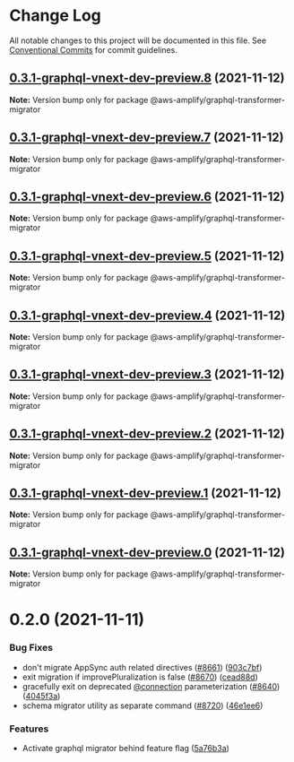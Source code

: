 # Change Log

All notable changes to this project will be documented in this file.
See [Conventional Commits](https://conventionalcommits.org) for commit guidelines.

## [0.3.1-graphql-vnext-dev-preview.8](https://github.com/aws-amplify/amplify-cli/compare/@aws-amplify/graphql-transformer-migrator@0.2.0...@aws-amplify/graphql-transformer-migrator@0.3.1-graphql-vnext-dev-preview.8) (2021-11-12)

**Note:** Version bump only for package @aws-amplify/graphql-transformer-migrator





## [0.3.1-graphql-vnext-dev-preview.7](https://github.com/aws-amplify/amplify-cli/compare/@aws-amplify/graphql-transformer-migrator@0.2.0...@aws-amplify/graphql-transformer-migrator@0.3.1-graphql-vnext-dev-preview.7) (2021-11-12)

**Note:** Version bump only for package @aws-amplify/graphql-transformer-migrator





## [0.3.1-graphql-vnext-dev-preview.6](https://github.com/aws-amplify/amplify-cli/compare/@aws-amplify/graphql-transformer-migrator@0.2.0...@aws-amplify/graphql-transformer-migrator@0.3.1-graphql-vnext-dev-preview.6) (2021-11-12)

**Note:** Version bump only for package @aws-amplify/graphql-transformer-migrator





## [0.3.1-graphql-vnext-dev-preview.5](https://github.com/aws-amplify/amplify-cli/compare/@aws-amplify/graphql-transformer-migrator@0.2.0...@aws-amplify/graphql-transformer-migrator@0.3.1-graphql-vnext-dev-preview.5) (2021-11-12)

**Note:** Version bump only for package @aws-amplify/graphql-transformer-migrator





## [0.3.1-graphql-vnext-dev-preview.4](https://github.com/aws-amplify/amplify-cli/compare/@aws-amplify/graphql-transformer-migrator@0.2.0...@aws-amplify/graphql-transformer-migrator@0.3.1-graphql-vnext-dev-preview.4) (2021-11-12)

**Note:** Version bump only for package @aws-amplify/graphql-transformer-migrator





## [0.3.1-graphql-vnext-dev-preview.3](https://github.com/aws-amplify/amplify-cli/compare/@aws-amplify/graphql-transformer-migrator@0.2.0...@aws-amplify/graphql-transformer-migrator@0.3.1-graphql-vnext-dev-preview.3) (2021-11-12)

**Note:** Version bump only for package @aws-amplify/graphql-transformer-migrator





## [0.3.1-graphql-vnext-dev-preview.2](https://github.com/aws-amplify/amplify-cli/compare/@aws-amplify/graphql-transformer-migrator@0.2.0...@aws-amplify/graphql-transformer-migrator@0.3.1-graphql-vnext-dev-preview.2) (2021-11-12)

**Note:** Version bump only for package @aws-amplify/graphql-transformer-migrator





## [0.3.1-graphql-vnext-dev-preview.1](https://github.com/aws-amplify/amplify-cli/compare/@aws-amplify/graphql-transformer-migrator@0.2.0...@aws-amplify/graphql-transformer-migrator@0.3.1-graphql-vnext-dev-preview.1) (2021-11-12)

**Note:** Version bump only for package @aws-amplify/graphql-transformer-migrator





## [0.3.1-graphql-vnext-dev-preview.0](https://github.com/aws-amplify/amplify-cli/compare/@aws-amplify/graphql-transformer-migrator@0.2.0...@aws-amplify/graphql-transformer-migrator@0.3.1-graphql-vnext-dev-preview.0) (2021-11-12)

**Note:** Version bump only for package @aws-amplify/graphql-transformer-migrator





# 0.2.0 (2021-11-11)


### Bug Fixes

* don't migrate AppSync auth related directives ([#8661](https://github.com/aws-amplify/amplify-cli/issues/8661)) ([903c7bf](https://github.com/aws-amplify/amplify-cli/commit/903c7bf85e0e96275267a28700364436dcaaa712))
* exit migration if improvePluralization is false ([#8670](https://github.com/aws-amplify/amplify-cli/issues/8670)) ([cead88d](https://github.com/aws-amplify/amplify-cli/commit/cead88db132a50827ade3e08fc01ca68b5f11282))
* gracefully exit on deprecated [@connection](https://github.com/connection) parameterization ([#8640](https://github.com/aws-amplify/amplify-cli/issues/8640)) ([4045f3a](https://github.com/aws-amplify/amplify-cli/commit/4045f3ab4aa1f3782c5a4ff5d7a1af7bd48fd00d))
* schema migrator utility as separate command ([#8720](https://github.com/aws-amplify/amplify-cli/issues/8720)) ([46e1ee6](https://github.com/aws-amplify/amplify-cli/commit/46e1ee6a49dd86bb682b182a37626bc3f2f966ea))


### Features

* Activate graphql migrator behind feature flag ([5a76b3a](https://github.com/aws-amplify/amplify-cli/commit/5a76b3a320012c09d2ff2f424283fafba74fa74d))
